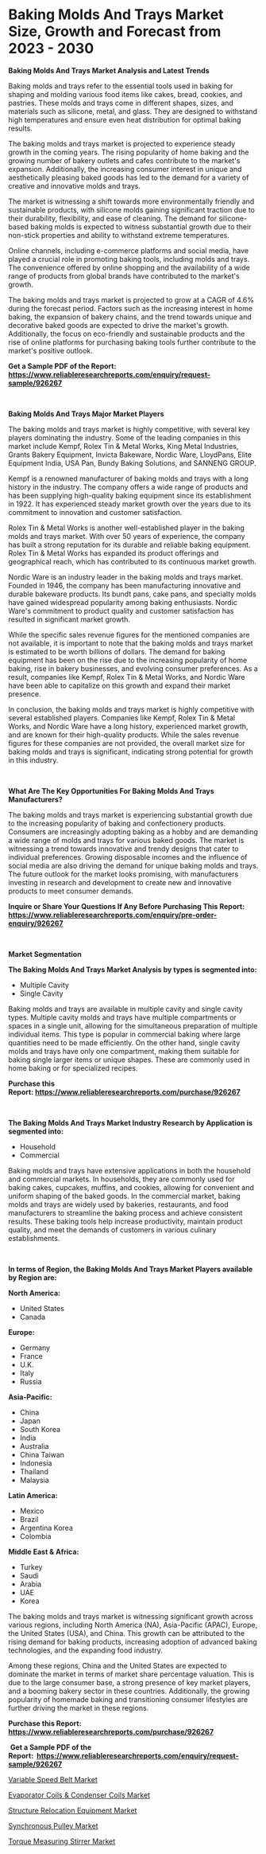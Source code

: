 <p><h1>Baking Molds And Trays Market Size, Growth and Forecast from 2023 - 2030</h1></p><p><strong>Baking Molds And Trays Market Analysis and Latest Trends</strong></p>
<p><p>Baking molds and trays refer to the essential tools used in baking for shaping and molding various food items like cakes, bread, cookies, and pastries. These molds and trays come in different shapes, sizes, and materials such as silicone, metal, and glass. They are designed to withstand high temperatures and ensure even heat distribution for optimal baking results.</p><p>The baking molds and trays market is projected to experience steady growth in the coming years. The rising popularity of home baking and the growing number of bakery outlets and cafes contribute to the market's expansion. Additionally, the increasing consumer interest in unique and aesthetically pleasing baked goods has led to the demand for a variety of creative and innovative molds and trays.</p><p>The market is witnessing a shift towards more environmentally friendly and sustainable products, with silicone molds gaining significant traction due to their durability, flexibility, and ease of cleaning. The demand for silicone-based baking molds is expected to witness substantial growth due to their non-stick properties and ability to withstand extreme temperatures.</p><p>Online channels, including e-commerce platforms and social media, have played a crucial role in promoting baking tools, including molds and trays. The convenience offered by online shopping and the availability of a wide range of products from global brands have contributed to the market's growth.</p><p>The baking molds and trays market is projected to grow at a CAGR of 4.6% during the forecast period. Factors such as the increasing interest in home baking, the expansion of bakery chains, and the trend towards unique and decorative baked goods are expected to drive the market's growth. Additionally, the focus on eco-friendly and sustainable products and the rise of online platforms for purchasing baking tools further contribute to the market's positive outlook.</p></p>
<p><strong>Get a Sample PDF of the Report:&nbsp; <a href="https://www.reliableresearchreports.com/enquiry/request-sample/926267">https://www.reliableresearchreports.com/enquiry/request-sample/926267</a></strong></p>
<p>&nbsp;</p>
<p><strong>Baking Molds And Trays Major Market Players</strong></p>
<p><p>The baking molds and trays market is highly competitive, with several key players dominating the industry. Some of the leading companies in this market include Kempf, Rolex Tin & Metal Works, King Metal Industries, Grants Bakery Equipment, Invicta Bakeware, Nordic Ware, LloydPans, Elite Equipment India, USA Pan, Bundy Baking Solutions, and SANNENG GROUP.</p><p>Kempf is a renowned manufacturer of baking molds and trays with a long history in the industry. The company offers a wide range of products and has been supplying high-quality baking equipment since its establishment in 1922. It has experienced steady market growth over the years due to its commitment to innovation and customer satisfaction.</p><p>Rolex Tin & Metal Works is another well-established player in the baking molds and trays market. With over 50 years of experience, the company has built a strong reputation for its durable and reliable baking equipment. Rolex Tin & Metal Works has expanded its product offerings and geographical reach, which has contributed to its continuous market growth.</p><p>Nordic Ware is an industry leader in the baking molds and trays market. Founded in 1946, the company has been manufacturing innovative and durable bakeware products. Its bundt pans, cake pans, and specialty molds have gained widespread popularity among baking enthusiasts. Nordic Ware's commitment to product quality and customer satisfaction has resulted in significant market growth.</p><p>While the specific sales revenue figures for the mentioned companies are not available, it is important to note that the baking molds and trays market is estimated to be worth billions of dollars. The demand for baking equipment has been on the rise due to the increasing popularity of home baking, rise in bakery businesses, and evolving consumer preferences. As a result, companies like Kempf, Rolex Tin & Metal Works, and Nordic Ware have been able to capitalize on this growth and expand their market presence.</p><p>In conclusion, the baking molds and trays market is highly competitive with several established players. Companies like Kempf, Rolex Tin & Metal Works, and Nordic Ware have a long history, experienced market growth, and are known for their high-quality products. While the sales revenue figures for these companies are not provided, the overall market size for baking molds and trays is significant, indicating strong potential for growth in this industry.</p></p>
<p>&nbsp;</p>
<p><strong>What Are The Key Opportunities For Baking Molds And Trays Manufacturers?</strong></p>
<p><p>The baking molds and trays market is experiencing substantial growth due to the increasing popularity of baking and confectionery products. Consumers are increasingly adopting baking as a hobby and are demanding a wide range of molds and trays for various baked goods. The market is witnessing a trend towards innovative and trendy designs that cater to individual preferences. Growing disposable incomes and the influence of social media are also driving the demand for unique baking molds and trays. The future outlook for the market looks promising, with manufacturers investing in research and development to create new and innovative products to meet consumer demands.</p></p>
<p><strong>Inquire or Share Your Questions If Any Before Purchasing This Report: <a href="https://www.reliableresearchreports.com/enquiry/pre-order-enquiry/926267">https://www.reliableresearchreports.com/enquiry/pre-order-enquiry/926267</a></strong></p>
<p>&nbsp;</p>
<p><strong>Market Segmentation</strong></p>
<p><strong>The Baking Molds And Trays Market Analysis by types is segmented into:</strong></p>
<p><ul><li>Multiple Cavity</li><li>Single Cavity</li></ul></p>
<p><p>Baking molds and trays are available in multiple cavity and single cavity types. Multiple cavity molds and trays have multiple compartments or spaces in a single unit, allowing for the simultaneous preparation of multiple individual items. This type is popular in commercial baking where large quantities need to be made efficiently. On the other hand, single cavity molds and trays have only one compartment, making them suitable for baking single larger items or unique shapes. These are commonly used in home baking or for specialized recipes.</p></p>
<p><strong>Purchase this Report:&nbsp;<a href="https://www.reliableresearchreports.com/purchase/926267">https://www.reliableresearchreports.com/purchase/926267</a></strong></p>
<p>&nbsp;</p>
<p><strong>The Baking Molds And Trays Market Industry Research by Application is segmented into:</strong></p>
<p><ul><li>Household</li><li>Commercial</li></ul></p>
<p><p>Baking molds and trays have extensive applications in both the household and commercial markets. In households, they are commonly used for baking cakes, cupcakes, muffins, and cookies, allowing for convenient and uniform shaping of the baked goods. In the commercial market, baking molds and trays are widely used by bakeries, restaurants, and food manufacturers to streamline the baking process and achieve consistent results. These baking tools help increase productivity, maintain product quality, and meet the demands of customers in various culinary establishments.</p></p>
<p>&nbsp;</p>
<p><strong>In terms of Region, the Baking Molds And Trays Market Players available by Region are:</strong></p>
<p>
    <p> <strong> North America: </strong>
        <ul>
            <li>United States</li>
            <li>Canada</li>
        </ul>
        </p> 
    <p> <strong> Europe: </strong>
        <ul>
            <li>Germany</li>
            <li>France</li>
            <li>U.K.</li>
            <li>Italy</li>
            <li>Russia</li>
        </ul>
        </p> 
    <p> <strong> Asia-Pacific: </strong>
        <ul>
            <li>China</li>
            <li>Japan</li>
            <li>South Korea</li>
            <li>India</li>
            <li>Australia</li>
            <li>China Taiwan</li>
            <li>Indonesia</li>
            <li>Thailand</li>
            <li>Malaysia</li>
        </ul>
        </p> 
    <p> <strong> Latin America: </strong>
        <ul>
            <li>Mexico</li>
            <li>Brazil</li>
            <li>Argentina Korea</li>
            <li>Colombia</li>
        </ul>
        </p> 
    <p> <strong> Middle East & Africa: </strong>
        <ul>
            <li>Turkey</li>
            <li>Saudi</li>
            <li>Arabia</li>
            <li>UAE</li>
            <li>Korea</li>
        </ul>
    </p>
    </p>
<p><p>The baking molds and trays market is witnessing significant growth across various regions, including North America (NA), Asia-Pacific (APAC), Europe, the United States (USA), and China. This growth can be attributed to the rising demand for baking products, increasing adoption of advanced baking technologies, and the expanding food industry.</p><p>Among these regions, China and the United States are expected to dominate the market in terms of market share percentage valuation. This is due to the large consumer base, a strong presence of key market players, and a booming bakery sector in these countries. Additionally, the growing popularity of homemade baking and transitioning consumer lifestyles are further driving the market in these regions.</p></p>
<p><strong>Purchase this Report: <a href="https://www.reliableresearchreports.com/purchase/926267">https://www.reliableresearchreports.com/purchase/926267</a></strong></p>
<p>&nbsp;<strong>Get a Sample PDF of the Report:&nbsp;&nbsp;<a href="https://www.reliableresearchreports.com/enquiry/request-sample/926267">https://www.reliableresearchreports.com/enquiry/request-sample/926267</a></strong></p>
<p><strong></strong></p>
<p><p><a href="https://medium.com/@sachintenrp23/variable-speed-belt-market-size-growth-forecast-2023-2030-6a1ca3859880">Variable Speed Belt Market</a></p><p><a href="https://www.linkedin.com/pulse/evaporator-coils-amp-condenser-market-insights-players-dnmac/">Evaporator Coils & Condenser Coils Market</a></p><p><a href="https://www.linkedin.com/pulse/structure-relocation-equipment-market-size-2023-2030-global-fhbfc/">Structure Relocation Equipment Market</a></p><p><a href="https://medium.com/@sureshrainarp23/synchronous-pulley-market-size-growth-forecast-2023-2030-c7b802373d10">Synchronous Pulley Market</a></p><p><a href="https://www.linkedin.com/pulse/torque-measuring-stirrer-market-size-share-global-analysis-rhs6c/">Torque Measuring Stirrer Market</a></p></p>